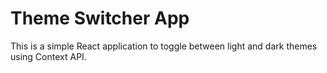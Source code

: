 # Theme Switcher App

This is a simple React application to toggle between light and dark themes using Context API.
